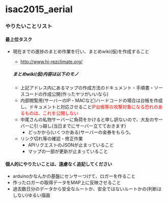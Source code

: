 # isac2015_aerial
### やりたいことリスト
#### 最上位タスク
- 現在までの進捗のまとめ作業を行い、まとめwiki(仮)を作成すること
	- http://www.hi-rezclimate.org/
	
	##### まとめwiki(仮)内容は以下のモノ
	- 上記アドレス内にあるマップの作成方法のドキュメント・手順書・ソースコードの作成公開(作ったヤツがいいなら)
	- 内部閲覧用(サーバーのIP・MACなど)ハードコードの場合は台帳を作成し、ドキュメントと対応させること<font color="red">IP台帳等の攻撃対象になる恐れのあるものは、これを公開しない</font>
	- 中尾さんの私物サーバーに負荷をかけると申し訳ないので、大友のサーバーに引っ越し(当日までにサーバー立てておきます)
		- どっかから(いくつかある)サーバーの金券をもらう。
	- リンク切れ等の確認・修正作業
		- APIリクエストのJSONが止まっていること
		- マップの一部が更新が止まっていること


#### 個人的にやりたいことは、遠慮なく追記してください

- arduinoかなんかの基盤にセンサーつけて、ロガーを作ること
- 作ったロガーの取得データをMAP上に反映させること
- 過去数日分のデータから安全なルートか、安全ではないルートかの(判断はしない)ゆるい描画
